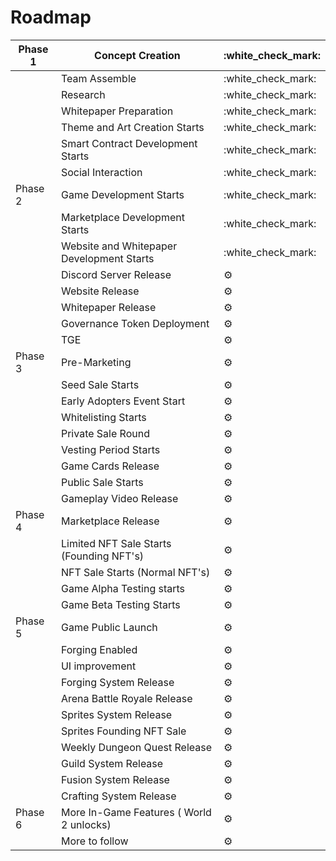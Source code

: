 # Roadmap

| Phase 1 | Concept Creation                          | :white\_check\_mark: |
| ------- | ----------------------------------------- | -------------------- |
|         | Team Assemble                             | :white\_check\_mark: |
|         | Research                                  | :white\_check\_mark: |
|         | Whitepaper Preparation                    | :white\_check\_mark: |
|         | Theme and Art Creation Starts             | :white\_check\_mark: |
|         | Smart Contract Development Starts         | :white\_check\_mark: |
|         | Social Interaction                        | :white\_check\_mark: |
| Phase 2 | Game Development Starts                   | :white\_check\_mark: |
|         | Marketplace Development Starts            | :white\_check\_mark: |
|         | Website and Whitepaper Development Starts | :white\_check\_mark: |
|         | Discord Server Release                    | :gear:               |
|         | Website Release                           | :gear:               |
|         | Whitepaper Release                        | :gear:               |
|         | Governance Token Deployment               | :gear:               |
|         | TGE                                       | :gear:               |
| Phase 3 | Pre-Marketing                             | :gear:               |
|         | Seed Sale Starts                          | :gear:               |
|         | Early Adopters Event Start                | :gear:               |
|         | Whitelisting Starts                       | :gear:               |
|         | Private Sale Round                        | :gear:               |
|         | Vesting Period Starts                     | :gear:               |
|         | Game Cards Release                        | :gear:               |
|         | Public Sale Starts                        | :gear:               |
|         | Gameplay Video Release                    | :gear:               |
| Phase 4 | Marketplace Release                       | :gear:               |
|         | Limited NFT Sale Starts (Founding NFT's)  | :gear:               |
|         | NFT Sale Starts (Normal NFT's)            | :gear:               |
|         | Game Alpha Testing starts                 | :gear:               |
|         | Game Beta Testing Starts                  | :gear:               |
| Phase 5 | Game Public Launch                        | :gear:               |
|         | Forging Enabled                           | :gear:               |
|         | UI improvement                            | :gear:               |
|         | Forging System Release                    | :gear:               |
|         | Arena Battle Royale Release               | :gear:               |
|         | Sprites System Release                    | :gear:               |
|         | Sprites Founding NFT Sale                 | :gear:               |
|         | Weekly Dungeon Quest Release              | :gear:               |
|         | Guild System Release                      | :gear:               |
|         | Fusion System Release                     | :gear:               |
|         | Crafting System Release                   | :gear:               |
| Phase 6 | More In-Game Features ( World 2 unlocks)  | :gear:               |
|         | More to follow                            | :gear:               |
